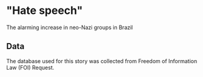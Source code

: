 <h1> "Hate speech" </H1>
<p>The alarming increase in neo-Nazi groups in Brazil </p>

<h2> Data </h2>
<p> The database used for this story was collected from Freedom of Information Law (FOI) Request.
